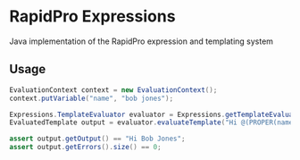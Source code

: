 RapidPro Expressions
====================

Java implementation of the RapidPro expression and templating system

Usage
-----

```java
EvaluationContext context = new EvaluationContext();
context.putVariable("name", "bob jones");

Expressions.TemplateEvaluator evaluator = Expressions.getTemplateEvaluator();
EvaluatedTemplate output = evaluator.evaluateTemplate("Hi @(PROPER(name))", context, false);

assert output.getOutput() == "Hi Bob Jones";
assert output.getErrors().size() == 0;
```